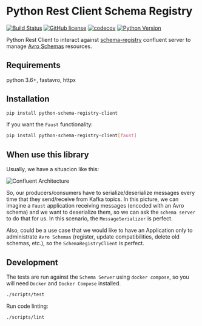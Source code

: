 # Python Rest Client Schema Registry

[![Build Status](https://travis-ci.org/marcosschroh/python-schema-registry-client.svg?branch=master)](https://travis-ci.org/marcosschroh/python-schema-registry-client)
[![GitHub license](https://img.shields.io/github/license/marcosschroh/python-schema-registry-client.svg)](https://github.com/marcosschroh/python-schema-registry-client/blob/master/LICENSE)
[![codecov](https://codecov.io/gh/marcosschroh/python-schema-registry-client/branch/master/graph/badge.svg)](https://codecov.io/gh/marcosschroh/python-schema-registry-client)
[![Python Version](https://img.shields.io/badge/python-3.6%20%7C%203.7-blue.svg)](https://img.shields.io/badge/python-3.6%20%7C%203.7-blue.svg)

Python Rest Client to interact against [schema-registry](https://docs.confluent.io/current/schema-registry/index.html) confluent server to manage [Avro Schemas](https://docs.oracle.com/database/nosql-12.1.3.1/GettingStartedGuide/avroschemas.html) resources.

## Requirements

python 3.6+, fastavro, httpx

## Installation

```bash
pip install python-schema-registry-client
```

If you want the `Faust` functionality:

```bash
pip install python-schema-registry-client[faust]
```

## When use this library

Usually, we have a situacion like this:

![Confluent Architecture](img/confluent_architecture.png)

So, our producers/consumers have to serialize/deserialize messages every time that they send/receive from Kafka topics. In this picture, we can imagine a `Faust` application receiving messages (encoded with an Avro schema) and we want to deserialize them, so we can ask the `schema server` to do that for us. In this scenario, the `MessageSerializer` is perfect.

Also, could be a use case that we would like to have an Application only to administrate `Avro Schemas` (register, update compatibilities, delete old schemas, etc.), so the `SchemaRegistryClient` is perfect.

## Development

The tests are run against the `Schema Server` using `docker compose`, so you will need
`Docker` and `Docker Compose` installed.

```bash
./scripts/test
```

Run code linting:

```bash
./scripts/lint
